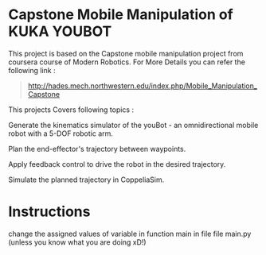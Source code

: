 # Capstone Mobile Manipulation of KUKA YOUBOT

This project is based on the Capstone mobile manipulation project from coursera course of Modern Robotics.
For More Details you can refer the following link :
> http://hades.mech.northwestern.edu/index.php/Mobile_Manipulation_Capstone

This projects Covers following topics :

Generate the kinematics simulator of the youBot - an omnidirectional mobile robot with a 5-DOF robotic arm.

Plan the end-effector's trajectory between waypoints.

Apply feedback control to drive the robot in the desired trajectory.

Simulate the planned trajectory in CoppeliaSim.


# Instructions
change the assigned values of variable in function main in file file main.py (unless you know what you are doing xD!)
